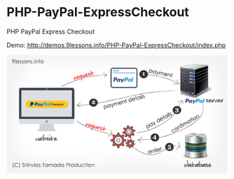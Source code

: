 # PHP-PayPal-ExpressCheckout
PHP PayPal Express Checkout

Demo: http://demos.9lessons.info/PHP-PayPal-ExpressCheckout/index.php

<img src="https://github.com/srinivastamada/9lessonsImages/blob/master/other/paypal/paypal.png?raw=true" width="650" alt="PayPal Express Checkout with PHP and MySQL">
